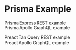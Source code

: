 # Prisma Example

Prisma Express REST example  
Prisma Apollo GraphQL example

Preact Tan Query REST example  
Preact Apollo GraphQL example
